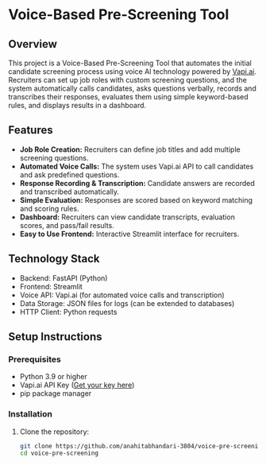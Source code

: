 
# Voice-Based Pre-Screening Tool

## Overview
This project is a Voice-Based Pre-Screening Tool that automates the initial candidate screening process using voice AI technology powered by [Vapi.ai](https://docs.vapi.ai). Recruiters can set up job roles with custom screening questions, and the system automatically calls candidates, asks questions verbally, records and transcribes their responses, evaluates them using simple keyword-based rules, and displays results in a dashboard.

## Features
- **Job Role Creation:** Recruiters can define job titles and add multiple screening questions.
- **Automated Voice Calls:** The system uses Vapi.ai API to call candidates and ask predefined questions.
- **Response Recording & Transcription:** Candidate answers are recorded and transcribed automatically.
- **Simple Evaluation:** Responses are scored based on keyword matching and scoring rules.
- **Dashboard:** Recruiters can view candidate transcripts, evaluation scores, and pass/fail results.
- **Easy to Use Frontend:** Interactive Streamlit interface for recruiters.

## Technology Stack
- Backend: FastAPI (Python)
- Frontend: Streamlit
- Voice API: Vapi.ai (for automated voice calls and transcription)
- Data Storage: JSON files for logs (can be extended to databases)
- HTTP Client: Python requests

## Setup Instructions

### Prerequisites
- Python 3.9 or higher
- Vapi.ai API Key ([Get your key here](https://docs.vapi.ai))
- pip package manager

### Installation
1. Clone the repository:
   ```bash
   git clone https://github.com/anahitabhandari-3804/voice-pre-screening.git
   cd voice-pre-screening
